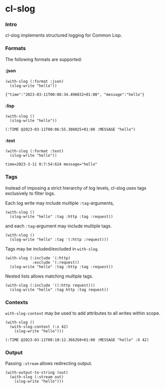 # cl-slog

### Intro
cl-slog implements structured logging for Common Lisp.

### Formats
The following formats are supported:

#### :json
```
(with-slog (:format :json)
  (slog-write "hello"))

{"time":"2023-03-11T00:08:34.496032+01:00", "message":"hello"}
```
#### :lisp
```
(with-slog ()
  (slog-write "hello"))

(:TIME @2023-03-11T00:06:55.308025+01:00 :MESSAGE "hello")
```
#### :text
```
(with-slog (:format :text)
  (slog-write "hello"))

time=2023-3-11 0:7:54:624 message="hello"
```

### Tags
Instead of imposing a strict hierarchy of log levels, cl-slog uses tags exclusively to filter logs.  

Each log write may include multiple `:tag`-arguments,
```
(with-slog ()
  (slog-write "hello" :tag :http :tag :request))
```
and each `:tag`-argument may include multiple tags.
```
(with-slog ()
  (slog-write "hello" :tag '(:http :request)))
```  

Tags may be included/excluded in `with-slog`.
```
(with-slog (:include '(:http)
            :exclude '(:request))
  (slog-write "hello" :tag :http :tag :request))
```  

Nested lists allows matching multiple tags.
```
(with-slog (:include '((:http request)))
  (slog-write "hello" :tag http :tag request))
```

### Contexts
`with-slog-context` may be used to add attributes to all writes within scope.
```
(with-slog ()
  (with-slog-context (:x 42)
    (slog-write "hello")))

(:TIME @2023-03-11T00:10:12.366268+01:00 :MESSAGE "hello" :X 42)
```

### Output
Passing `:stream` allows redirecting output.
```
(with-output-to-string (out)
  (with-slog (:stream out)
    (slog-write "hello")))
```